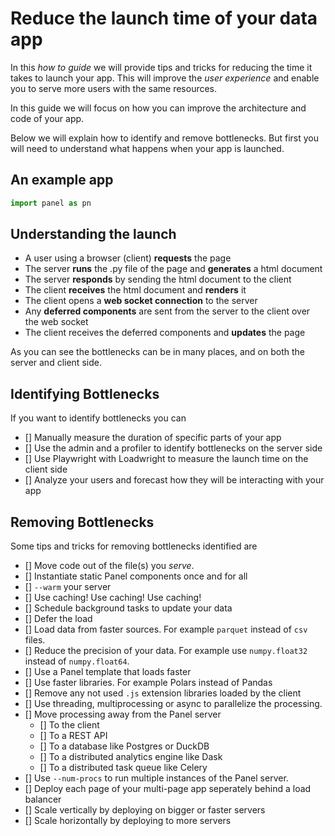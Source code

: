 # Reduce the launch time of your data app

In this *how to guide* we will provide tips and tricks for reducing the time it takes to launch your
app. This will improve the *user experience* and enable you to serve more users with the same
resources.

In this guide we will focus on how you can improve the architecture and code of
your app.

Below we will explain how to identify and remove bottlenecks. But first you will need to understand
what happens when your app is launched.

## An example app

```python
import panel as pn
```

## Understanding the launch

- A user using a browser (client) **requests** the page
- The server **runs** the .py file of the page and **generates** a html document
- The server **responds** by sending the html document to the client
- The client **receives** the html document and **renders** it
- The client opens a **web socket connection** to the server
- Any **deferred components** are sent from the server to the client over the web socket
- The client receives the deferred components and **updates** the page

As you can see the bottlenecks can be in many places, and on both the server and client side.

## Identifying Bottlenecks

If you want to identify bottlenecks you can

- [] Manually measure the duration of specific parts of your app
- [] Use the admin and a profiler to identify bottlenecks on the server side
- [] Use Playwright with Loadwright to measure the launch time on the client side
- [] Analyze your users and forecast how they will be interacting with your app

## Removing Bottlenecks

Some tips and tricks for removing bottlenecks identified are

- [] Move code out of the file(s) you *serve*.
- [] Instantiate static Panel components once and for all
- [] `--warm` your server
- [] Use caching! Use caching! Use caching!
- [] Schedule background tasks to update your data
- [] Defer the load
- [] Load data from faster sources. For example `parquet` instead of `csv` files.
- [] Reduce the precision of your data. For example use `numpy.float32` instead of `numpy.float64`.
- [] Use a Panel template that loads faster
- [] Use faster libraries. For example Polars instead of Pandas
- [] Remove any not used `.js` extension libraries loaded by the client
- [] Use threading, multiprocessing or async to parallelize the processing.
- [] Move processing away from the Panel server
  - [] To the client
  - [] To a REST API
  - [] To a database like Postgres or DuckDB
  - [] To a distributed analytics engine like Dask
  - [] To a distributed task queue like Celery
- [] Use `--num-procs` to run multiple instances of the Panel server.
- [] Deploy each page of your multi-page app seperately behind a load balancer
- [] Scale vertically by deploying on bigger or faster servers
- [] Scale horizontally by deploying to more servers
